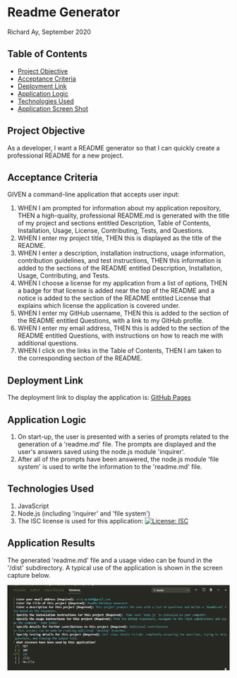 # Readme Generator

Richard Ay, September 2020

## Table of Contents
* [Project Objective](#project-objective)
* [Acceptance Criteria](#acceptance-criteria)
* [Deployment Link](#deployment-link)
* [Application Logic](#application-logic)
* [Technologies Used](#technologies-used)
* [Application Screen Shot](#application-screen-shot)



## Project Objective
As a developer, I want a README generator so that I can quickly create a professional README for a new project.

## Acceptance Criteria
GIVEN a command-line application that accepts user input:

1) WHEN I am prompted for information about my application repository, THEN a high-quality, professional README.md is generated with the title of my project and sections entitled Description, Table of Contents, Installation, Usage, 
License, Contributing, Tests, and Questions.
2) WHEN I enter my project title, THEN this is displayed as the title of the README.
3) WHEN I enter a description, installation instructions, usage information, contribution guidelines, and test instructions, THEN this information is added to the sections of the README entitled Description, Installation, Usage, Contributing, and Tests.
4) WHEN I choose a license for my application from a list of options, THEN a badge for that license is added near the top of the README and a notice is added to the section of the README entitled License that explains which license the application is covered under.
5) WHEN I enter my GitHub username, THEN this is added to the section of the README entitled Questions, with a link to my GitHub profile.
6) WHEN I enter my email address, THEN this is added to the section of the README entitled Questions, with instructions on how to reach me with additional questions.
7) WHEN I click on the links in the Table of Contents, THEN I am taken to the corresponding section of the README.


## Deployment Link
The deployment link to display the application is: 
[GitHub Pages](https://captainrich.github.io/Readme-Generator/) 

## Application Logic

1) On start-up, the user is presented with a series of prompts related to the generation of a 'readme.md' file.  The prompts are displayed and the user's answers saved using the node.js module 'inquirer'.
2) After all of the prompts have been answered, the node.js module 'file system' is used to write the information to the 'readme.md' file. 

## Technologies Used

1) JavaScript
2) Node.js (including 'inquirer' and 'file system')
3) The ISC license is used for this application: [![License: ISC](https://img.shields.io/badge/License-ISC-blue.svg)](https://opensource.org/licenses/ISC)

## Application Results

The generated 'readme.md' file and a usage video can be found in the '/dist' subdirectory.  A typical use of the application is shown in the screen capture below.

![Screen Capture](./screen-capture.jpg)